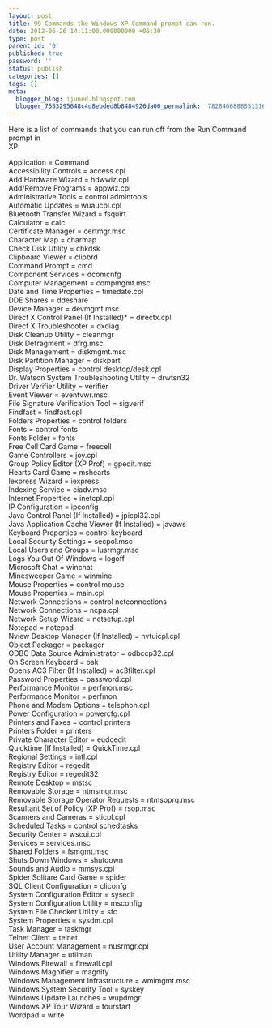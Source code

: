 ```yaml
---
layout: post
title: 99 Commands the Windows XP Command prompt can run.
date: 2012-06-26 14:11:00.000000000 +05:30
type: post
parent_id: '0'
published: true
password: ''
status: publish
categories: []
tags: []
meta:
  blogger_blog: ijuned.blogspot.com
  blogger_7553295648c4d8ebded8b8484926da00_permalink: '7828466888551316460'
---
```

<div dir="ltr" style="text-align:left;">Here is a list of commands that you can run off from the Run Command prompt in<br />XP:</p>
<p><span class="IL_AD" id="IL_AD3">Application<span class="IL_AD_ICON"></span></span> = Command<br />Accessibility Controls = access.cpl<br />Add Hardware Wizard = hdwwiz.cpl<br />Add/<span class="IL_AD" id="IL_AD6">Remove Programs<span class="IL_AD_ICON"></span></span> = appwiz.cpl<br />Administrative Tools = control admintools<br /><span class="IL_AD" id="IL_AD12">Automatic Updates<span class="IL_AD_ICON"></span></span> = wuaucpl.cpl<br />Bluetooth Transfer Wizard = fsquirt<br />Calculator = calc<br />Certificate Manager = certmgr.msc<br />Character Map = charmap<br /><span class="IL_AD" id="IL_AD9">Check Disk<span class="IL_AD_ICON"></span></span> Utility = chkdsk<br />Clipboard Viewer = clipbrd<br />Command Prompt = cmd<br />Component Services = dcomcnfg<br />Computer Management = compmgmt.msc<br />Date and Time Properties = timedate.cpl<br />DDE Shares = ddeshare<br />Device Manager = devmgmt.msc<br />Direct X Control Panel (If Installed)* = directx.cpl<br />Direct X Troubleshooter = dxdiag<br />Disk Cleanup Utility = cleanmgr<br />Disk Defragment = dfrg.msc<br /><span class="IL_AD" id="IL_AD10">Disk Management<span class="IL_AD_ICON"></span></span> = diskmgmt.msc<br />Disk Partition Manager = diskpart<br />Display Properties = control desktop/desk.cpl<br />Dr. Watson System <span class="IL_AD" id="IL_AD8">Troubleshooting<span class="IL_AD_ICON"></span></span> Utility = drwtsn32<br />Driver Verifier Utility = verifier<br />Event Viewer = eventvwr.msc<br />File Signature Verification Tool = sigverif<br />Findfast = findfast.cpl<br />Folders Properties = control folders<br />Fonts = control fonts<br />Fonts Folder = fonts<br />Free Cell Card Game = freecell<br />Game Controllers = joy.cpl<br />Group Policy Editor (XP Prof) = gpedit.msc<br />Hearts Card Game = mshearts<br />Iexpress Wizard = iexpress<br />Indexing Service = ciadv.msc<br />Internet Properties = inetcpl.cpl<br />IP Configuration = ipconfig<br />Java Control Panel (If Installed) = jpicpl32.cpl<br />Java Application Cache Viewer (If Installed) = javaws<br />Keyboard Properties = control keyboard<br />Local Security Settings = secpol.msc<br />Local Users and Groups = lusrmgr.msc<br />Logs You Out Of Windows = logoff<br />Microsoft Chat = winchat<br />Minesweeper Game = winmine<br />Mouse Properties = control mouse<br />Mouse Properties = main.cpl<br />Network Connections = control netconnections<br />Network Connections = ncpa.cpl<br />Network Setup Wizard = netsetup.cpl<br />Notepad = notepad<br />Nview <span class="IL_AD" id="IL_AD5">Desktop Manager<span class="IL_AD_ICON"></span></span> (If Installed) = nvtuicpl.cpl<br />Object Packager = packager<br />ODBC Data Source Administrator = odbccp32.cpl<br />On Screen Keyboard = osk<br />Opens AC3 Filter (If Installed) = ac3filter.cpl<br />Password Properties = password.cpl<br />Performance Monitor = perfmon.msc<br />Performance Monitor = perfmon<br />Phone and Modem Options = telephon.cpl<br />Power Configuration = powercfg.cpl<br />Printers and Faxes = control printers<br />Printers Folder = printers<br />Private Character Editor = eudcedit<br />Quicktime (If Installed) = QuickTime.cpl<br />Regional Settings = intl.cpl<br /><span class="IL_AD" id="IL_AD2">Registry Editor<span class="IL_AD_ICON"></span></span> = regedit<br />Registry Editor = regedit32<br />Remote Desktop = mstsc<br />Removable Storage = ntmsmgr.msc<br />Removable Storage Operator Requests = ntmsoprq.msc<br />Resultant Set of Policy (XP Prof) = rsop.msc<br /><span class="IL_AD" id="IL_AD1">Scanners<span class="IL_AD_ICON"></span></span> and Cameras = sticpl.cpl<br />Scheduled Tasks = control schedtasks<br />Security Center = wscui.cpl<br />Services = services.msc<br />Shared Folders = fsmgmt.msc<br />Shuts Down Windows = shutdown<br />Sounds and Audio = mmsys.cpl<br />Spider Solitare Card Game = spider<br />SQL Client Configuration = cliconfg<br />System Configuration Editor = sysedit<br />System Configuration Utility = msconfig<br />System File Checker Utility = sfc<br />System Properties = sysdm.cpl<br />Task Manager = taskmgr<br />Telnet Client = telnet<br /><span class="IL_AD" id="IL_AD11">User Account<span class="IL_AD_ICON"></span></span> Management = nusrmgr.cpl<br />Utility Manager = utilman<br />Windows Firewall = firewall.cpl<br />Windows Magnifier = magnify<br />Windows Management Infrastructure = wmimgmt.msc<br />Windows System Security Tool = syskey<br />Windows Update <span class="IL_AD" id="IL_AD7">Launches<span class="IL_AD_ICON"></span></span> = wupdmgr<br />Windows XP Tour Wizard = tourstart<br />Wordpad = write</div>

